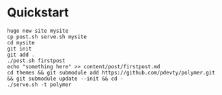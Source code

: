 # Quickstart

    hugo new site mysite
    cp post.sh serve.sh mysite
    cd mysite
    git init
    git add .
    ./post.sh firstpost
    echo "something here" >> content/post/firstpost.md
    cd themes && git submodule add https://github.com/pdevty/polymer.git && git submodule update --init && cd -
    ./serve.sh -t polymer


